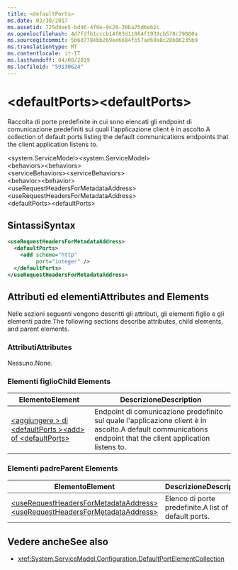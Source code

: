 ```yaml
---
title: <defaultPorts>
ms.date: 03/30/2017
ms.assetid: 725d4ee5-bd46-4f0e-9c20-30ba75d6eb2c
ms.openlocfilehash: 4d7fdfb1cccb14f03d11864f1939cb578c79880a
ms.sourcegitcommit: 5b6d778ebb269ee6684fb57ad69a8c28b06235b9
ms.translationtype: MT
ms.contentlocale: it-IT
ms.lasthandoff: 04/08/2019
ms.locfileid: "59130624"
---
```

# <a name="defaultports"></a><span data-ttu-id="b09af-101">\<defaultPorts></span><span class="sxs-lookup"><span data-stu-id="b09af-101">\<defaultPorts></span></span>
<span data-ttu-id="b09af-102">Raccolta di porte predefinite in cui sono elencati gli endpoint di comunicazione predefiniti sui quali l'applicazione client è in ascolto.</span><span class="sxs-lookup"><span data-stu-id="b09af-102">A collection of default ports listing the default communications endpoints that the client application listens to.</span></span>  
  
<span data-ttu-id="b09af-103">\<system.ServiceModel></span><span class="sxs-lookup"><span data-stu-id="b09af-103">\<system.ServiceModel></span></span>  
<span data-ttu-id="b09af-104">\<behaviors></span><span class="sxs-lookup"><span data-stu-id="b09af-104">\<behaviors></span></span>  
<span data-ttu-id="b09af-105">\<serviceBehaviors></span><span class="sxs-lookup"><span data-stu-id="b09af-105">\<serviceBehaviors></span></span>  
<span data-ttu-id="b09af-106">\<behavior></span><span class="sxs-lookup"><span data-stu-id="b09af-106">\<behavior></span></span>  
<span data-ttu-id="b09af-107">\<useRequestHeadersForMetadataAddress></span><span class="sxs-lookup"><span data-stu-id="b09af-107">\<useRequestHeadersForMetadataAddress></span></span>  
<span data-ttu-id="b09af-108">\<defaultPorts></span><span class="sxs-lookup"><span data-stu-id="b09af-108">\<defaultPorts></span></span>  
  
## <a name="syntax"></a><span data-ttu-id="b09af-109">Sintassi</span><span class="sxs-lookup"><span data-stu-id="b09af-109">Syntax</span></span>  
  
```xml  
<useRequestHeadersForMetadataAddress>
  <defaultPorts>
    <add scheme="http"
         port="integer" />
  </defaultPorts>
</useRequestHeadersForMetadataAddress>
```  
  
## <a name="attributes-and-elements"></a><span data-ttu-id="b09af-110">Attributi ed elementi</span><span class="sxs-lookup"><span data-stu-id="b09af-110">Attributes and Elements</span></span>  
 <span data-ttu-id="b09af-111">Nelle sezioni seguenti vengono descritti gli attributi, gli elementi figlio e gli elementi padre.</span><span class="sxs-lookup"><span data-stu-id="b09af-111">The following sections describe attributes, child elements, and parent elements.</span></span>  
  
### <a name="attributes"></a><span data-ttu-id="b09af-112">Attributi</span><span class="sxs-lookup"><span data-stu-id="b09af-112">Attributes</span></span>  
 <span data-ttu-id="b09af-113">Nessuno.</span><span class="sxs-lookup"><span data-stu-id="b09af-113">None.</span></span>  
  
### <a name="child-elements"></a><span data-ttu-id="b09af-114">Elementi figlio</span><span class="sxs-lookup"><span data-stu-id="b09af-114">Child Elements</span></span>  
  
|<span data-ttu-id="b09af-115">Elemento</span><span class="sxs-lookup"><span data-stu-id="b09af-115">Element</span></span>|<span data-ttu-id="b09af-116">Descrizione</span><span class="sxs-lookup"><span data-stu-id="b09af-116">Description</span></span>|  
|-------------|-----------------|  
|[<span data-ttu-id="b09af-117">\<aggiungere > di \<defaultPorts ></span><span class="sxs-lookup"><span data-stu-id="b09af-117">\<add> of \<defaultPorts></span></span>](../../../../../docs/framework/configure-apps/file-schema/wcf/add-of-defaultports.md)|<span data-ttu-id="b09af-118">Endpoint di comunicazione predefinito sul quale l'applicazione client è in ascolto.</span><span class="sxs-lookup"><span data-stu-id="b09af-118">A default communications endpoint that the client application listens to.</span></span>|  
  
### <a name="parent-elements"></a><span data-ttu-id="b09af-119">Elementi padre</span><span class="sxs-lookup"><span data-stu-id="b09af-119">Parent Elements</span></span>  
  
|<span data-ttu-id="b09af-120">Elemento</span><span class="sxs-lookup"><span data-stu-id="b09af-120">Element</span></span>|<span data-ttu-id="b09af-121">Descrizione</span><span class="sxs-lookup"><span data-stu-id="b09af-121">Description</span></span>|  
|-------------|-----------------|  
|[<span data-ttu-id="b09af-122">\<useRequestHeadersForMetadataAddress></span><span class="sxs-lookup"><span data-stu-id="b09af-122">\<useRequestHeadersForMetadataAddress></span></span>](../../../../../docs/framework/configure-apps/file-schema/wcf/userequestheadersformetadataaddress.md)|<span data-ttu-id="b09af-123">Elenco di porte predefinite.</span><span class="sxs-lookup"><span data-stu-id="b09af-123">A list of default ports.</span></span>|  
  
## <a name="see-also"></a><span data-ttu-id="b09af-124">Vedere anche</span><span class="sxs-lookup"><span data-stu-id="b09af-124">See also</span></span>

- <xref:System.ServiceModel.Configuration.DefaultPortElementCollection>
